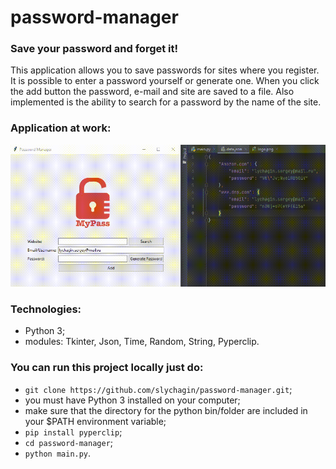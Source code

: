 # password-manager
### Save your password and forget it!

This application allows you to save passwords for sites where you register.
It is possible to enter a password yourself or generate one.
When you click the add button the password, e-mail and site are saved to a file.
Also implemented is the ability to search for a password by the name of the site.

### Application at work:
![password-manager-gif](https://github.com/slychagin/password-manager/blob/master/gifs/pass_manage.gif)

### Technologies:
- Python 3;
- modules: Tkinter, Json, Time, Random, String, Pyperclip.

### You can run this project locally just do:
- `git clone https://github.com/slychagin/password-manager.git`;
- you must have Python 3 installed on your computer;
- make sure that the directory for the python bin/folder are included in your $PATH environment variable;
- `pip install pyperclip`;
- `cd password-manager`;
- `python main.py`.

